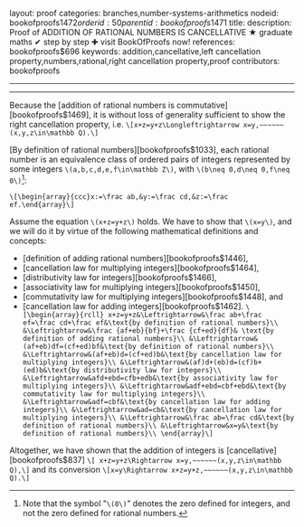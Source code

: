 layout: proof
categories: branches,number-systems-arithmetics
nodeid: bookofproofs$1472
orderid: 50
parentid: bookofproofs$1471
title: 
description:  Proof of ADDITION OF RATIONAL NUMBERS IS CANCELLATIVE &#9733; graduate maths &#10004; step by step &#10010; visit BookOfProofs now!
references: bookofproofs$696
keywords: addition,cancellative,left cancellation property,numbers,rational,right cancellation property,proof
contributors: bookofproofs

---


---

Because the [addition of rational numbers is commutative][bookofproofs$1469], it is without loss of generality sufficient to show the right cancellation property, i.e. `\[x+z=y+z\Longleftrightarrow x=y,~~~~~~(x,y,z\in\mathbb Q).\]`

[By definition of rational numbers][bookofproofs$1033], each rational number is an equivalence class of ordered pairs of integers represented by some integers `\(a,b,c,d,e,f\in\mathbb Z\)`, with `\(b\neq 0,d\neq 0,f\neq 0\)`[^1]:

`\[\begin{array}{ccc}x:=\frac ab,&y:=\frac cd,&z:=\frac ef.\end{array}\]`

Assume the equation `\(x+z=y+z\)` holds. We have to show that `\(x=y\)`, and we will do it by virtue of the following mathematical definitions and concepts:
* [definition of adding rational numbers][bookofproofs$1446],
* [cancellation law for multiplying integers][bookofproofs$1464],
* [distributivity law for integers][bookofproofs$1466],
* [associativity law for multiplying integers][bookofproofs$1450], 
* [commutativity law for multiplying integers][bookofproofs$1448], and
* [cancellation law for adding integers][bookofproofs$1462].
`\[\begin{array}{rcll}
x+z=y+z&\Leftrightarrow&\frac ab+\frac ef=\frac cd+\frac ef&\text{by definition of rational numbers}\\
&\Leftrightarrow&\frac {af+eb}{bf}+\frac {cf+ed}{df}& \text{by definition of adding rational numbers}\\
&\Leftrightarrow&(af+eb)df=(cf+ed)bf&\text{by definition of rational numbers}\\
&\Leftrightarrow&(af+eb)d=(cf+ed)b&\text{by cancellation law for multiplying integers}\\
&\Leftrightarrow&(af)d+(eb)d=(cf)b+(ed)b&\text{by distributivity law for integers}\\
&\Leftrightarrow&afd+ebd=cfb+edb&\text{by associativity law for multiplying integers}\\
&\Leftrightarrow&adf+ebd=cbf+ebd&\text{by commutativity law for multiplying integers}\\
&\Leftrightarrow&adf=cbf&\text{by cancellation law for adding integers}\\
&\Leftrightarrow&ad=cb&\text{by cancellation law for multiplying integers}\\
&\Leftrightarrow&\frac ab=\frac cd&\text{by definition of rational numbers}\\
&\Leftrightarrow&x=y&\text{by definition of rational numbers}\\
\end{array}\]`

Altogether, we have shown that the addition of integers is [cancellative][bookofproofs$837] `\[ x+z=y+z\Rightarrow x=y,~~~~~~(x,y,z\in\mathbb Q),\]`
and its conversion
`\[x=y\Rightarrow x+z=y+z,~~~~~~(x,y,z\in\mathbb Q).\]`

[^1]: Note that the symbol "`\(0\)`" denotes the zero defined for integers, and not the zero defined for rational numbers.
